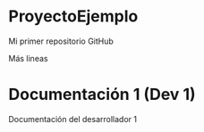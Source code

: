 # ProyectoEjemplo
Mi primer repositorio GitHub

Más lineas

# Documentación 1 (Dev 1)
Documentación del desarrollador 1